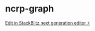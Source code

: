 # ncrp-graph

[Edit in StackBlitz next generation editor ⚡️](https://stackblitz.com/~/github.com/ihackforyou/ncrp-graph)